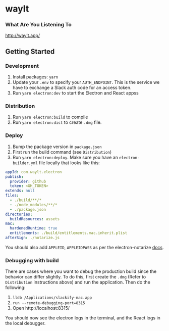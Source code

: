 # waylt

### What Are You Listening To

http://waylt.app/

## Getting Started

### Development

1. Install packages: `yarn`
2. Update your `.env` to specify your `AUTH_ENDPOINT`. This is the service we have to exchange a Slack auth code for an access token.
3. Run `yarn electron:dev` to start the Electron and React appss

### Distribution

1. Run `yarn electron:build` to compile
2. Run `yarn electron:dist` to create `.dmg` file.

### Deploy

1. Bump the package version in `package.json`
2. First run the build command (see `Distribution`)
3. Run `yarn electron:deploy`. Make sure you have an `electron-builder.yml` file locally that looks like this:

```yml
appId: com.waylt.electron
publish:
  provider: github
  token: <GH_TOKEN>
extends: null
files:
  - ./build/**/*
  - ./node_modules/**/*
  - ./package.json
directories:
  buildResources: assets
mac:
  hardenedRuntime: true
  entitlements: ./build/entitlements.mac.inherit.plist
afterSign: ./notarize.js
```

You should also add `APPLEID`, `APPLEIDPASS` as per the electron-notarize [docs](https://github.com/electron/electron-notarize#prerequisites).

### Debugging with build

There are cases where you want to debug the production build since the behavior can differ slightly. To do this, first create the `.dmg` (Refer to `Distribution` instructions above) and run the application. Then do the following:

1. `lldb /Applications/slackify-mac.app`
2. `run --remote-debugging-port=8315`
3. Open http://localhost:8315/

You should now see the electron logs in the terminal, and the React logs in the local debugger.
